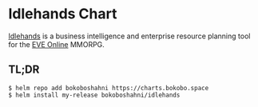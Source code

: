 # Idlehands Chart

[Idlehands](https://github.com/bokoboshahni/idlehands) is a business intelligence and enterprise resource planning tool for the [EVE Online](https://www.eveonline.com/) MMORPG.

## TL;DR

```
$ helm repo add bokoboshahni https://charts.bokobo.space
$ helm install my-release bokoboshahni/idlehands
```
